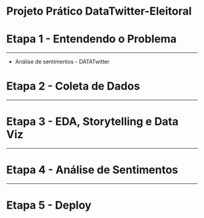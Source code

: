 # Projeto Prático DataTwitter-Eleitoral

# Etapa 1 - Entendendo o Problema
---
- Análise de sentimentos - DATATwitter

# Etapa 2 - Coleta de Dados
---
# Etapa 3 - EDA, Storytelling e Data Viz
---
# Etapa 4 - Análise de Sentimentos
---
# Etapa 5 - Deploy
